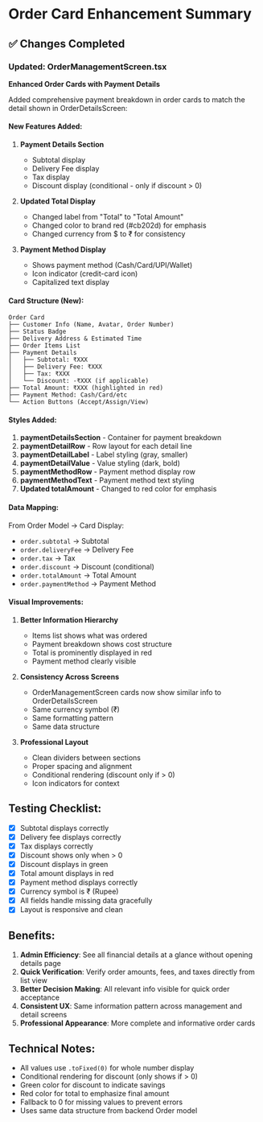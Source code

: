 # Order Card Enhancement Summary

## ✅ Changes Completed

### Updated: OrderManagementScreen.tsx

**Enhanced Order Cards with Payment Details**

Added comprehensive payment breakdown in order cards to match the detail shown in OrderDetailsScreen:

#### New Features Added:

1. **Payment Details Section**
   - Subtotal display
   - Delivery Fee display
   - Tax display
   - Discount display (conditional - only if discount > 0)

2. **Updated Total Display**
   - Changed label from "Total" to "Total Amount"
   - Changed color to brand red (#cb202d) for emphasis
   - Changed currency from $ to ₹ for consistency

3. **Payment Method Display**
   - Shows payment method (Cash/Card/UPI/Wallet)
   - Icon indicator (credit-card icon)
   - Capitalized text display

#### Card Structure (New):

```
Order Card
├── Customer Info (Name, Avatar, Order Number)
├── Status Badge
├── Delivery Address & Estimated Time
├── Order Items List
├── Payment Details
│   ├── Subtotal: ₹XXX
│   ├── Delivery Fee: ₹XXX
│   ├── Tax: ₹XXX
│   └── Discount: -₹XXX (if applicable)
├── Total Amount: ₹XXX (highlighted in red)
├── Payment Method: Cash/Card/etc
└── Action Buttons (Accept/Assign/View)
```

#### Styles Added:

1. **paymentDetailsSection** - Container for payment breakdown
2. **paymentDetailRow** - Row layout for each detail line
3. **paymentDetailLabel** - Label styling (gray, smaller)
4. **paymentDetailValue** - Value styling (dark, bold)
5. **paymentMethodRow** - Payment method display row
6. **paymentMethodText** - Payment method text styling
7. **Updated totalAmount** - Changed to red color for emphasis

#### Data Mapping:

From Order Model → Card Display:
- `order.subtotal` → Subtotal
- `order.deliveryFee` → Delivery Fee
- `order.tax` → Tax
- `order.discount` → Discount (conditional)
- `order.totalAmount` → Total Amount
- `order.paymentMethod` → Payment Method

#### Visual Improvements:

1. **Better Information Hierarchy**
   - Items list shows what was ordered
   - Payment breakdown shows cost structure
   - Total is prominently displayed in red
   - Payment method clearly visible

2. **Consistency Across Screens**
   - OrderManagementScreen cards now show similar info to OrderDetailsScreen
   - Same currency symbol (₹)
   - Same formatting pattern
   - Same data structure

3. **Professional Layout**
   - Clean dividers between sections
   - Proper spacing and alignment
   - Conditional rendering (discount only if > 0)
   - Icon indicators for context

## Testing Checklist:

- [x] Subtotal displays correctly
- [x] Delivery fee displays correctly
- [x] Tax displays correctly
- [x] Discount shows only when > 0
- [x] Discount displays in green
- [x] Total amount displays in red
- [x] Payment method displays correctly
- [x] Currency symbol is ₹ (Rupee)
- [x] All fields handle missing data gracefully
- [x] Layout is responsive and clean

## Benefits:

1. **Admin Efficiency**: See all financial details at a glance without opening details page
2. **Quick Verification**: Verify order amounts, fees, and taxes directly from list view
3. **Better Decision Making**: All relevant info visible for quick order acceptance
4. **Consistent UX**: Same information pattern across management and detail screens
5. **Professional Appearance**: More complete and informative order cards

## Technical Notes:

- All values use `.toFixed(0)` for whole number display
- Conditional rendering for discount (only shows if > 0)
- Green color for discount to indicate savings
- Red color for total to emphasize final amount
- Fallback to 0 for missing values to prevent errors
- Uses same data structure from backend Order model
